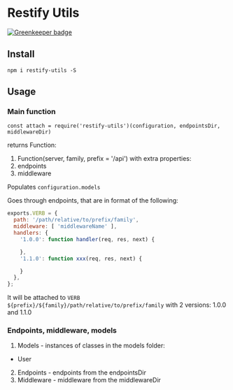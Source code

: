 # Restify Utils

[![Greenkeeper badge](https://badges.greenkeeper.io/makeomatic/restify-utils.svg)](https://greenkeeper.io/)

## Install

`npm i restify-utils -S`

## Usage

### Main function

`const attach = require('restify-utils')(configuration, endpointsDir, middlewareDir)`

returns Function:

1. Function(server, family, prefix = '/api') with extra properties:
2. endpoints
3. middleware

Populates `configuration.models`

Goes through endpoints, that are in format of the following:

```js
exports.VERB = {
  path: '/path/relative/to/prefix/family',
  middleware: [ 'middlewareName' ],
  handlers: {
    '1.0.0': function handler(req, res, next) {

    },
    '1.1.0': function xxx(req, res, next) {

    }
  },
};
```

It will be attached to `VERB ${prefix}/${family}/path/relative/to/prefix/family` with 2 versions: 1.0.0 and 1.1.0

### Endpoints, middleware, models

1. Models - instances of classes in the models folder:

  * User

2. Endpoints - endpoints from the endpointsDir
3. Middleware - middleware from the middlewareDir
